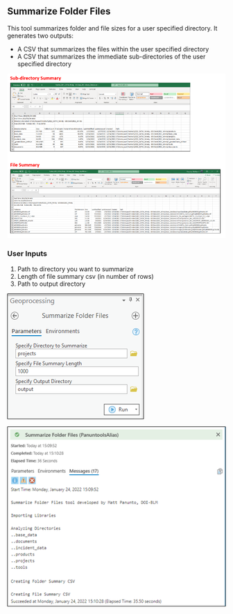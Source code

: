 ## Summarize Folder Files

This tool summarizes folder and file sizes for a user specified directory. It generates two outputs:
- A CSV that summarizes the files within the user specified directory
- A CSV that summarizes the immediate sub-directories of the user specified directory

![screenshot_SummarizeFolderFiles_3.png](/docs/screenshot_SummarizeFolderFiles_3.png?raw=true)

### User Inputs

1. Path to directory you want to summarize
2. Length of file summary csv (in number of rows)
3. Path to output directory

![screenshot_SummarizeFolderFiles_1.png](/docs/screenshot_SummarizeFolderFiles_1.png?raw=true)

![screenshot_SummarizeFolderFiles_2.png](/docs/screenshot_SummarizeFolderFiles_2.png?raw=true)
